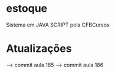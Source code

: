 # estoque
Sistema em JAVA SCRIPT pela CFBCursos

# Atualizações
--> commit aula 185
--> commit aula 186 
